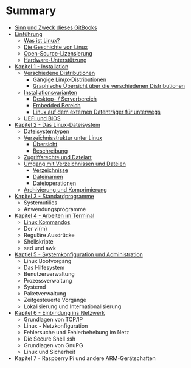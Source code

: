 # Summary

* [Sinn und Zweck dieses GitBooks](README.md)
* [Einführung](chapter1.md)
  * [Was ist Linux?](chapter1/was-ist-linux.md)
  * [Die Geschichte von Linux](chapter1/die-geschichte-von-linux.md)
  * [Open-Source-Lizensierung](chapter1/open-source-lizensierung.md)
  * [Hardware-Unterstützung](chapter1/hardware-unterstutzung.md)
* [Kapitel 1 - Installation](kapitel-1-installation.md)
  * [Verschiedene Distributionen](kapitel-1-installation/verschiedene-distributionen.md)
    * [Gängige Linux-Distributionen](kapitel-1-installation/verschiedene-distributionen/gangige-linux-distributionen.md)
    * [Graphische Übersicht über die verschiedenen Distributionen](kapitel-1-installation/verschiedene-distributionen/graphische-ubersicht-uber-die-verschiedenen-distributionen.md)
  * [Installationsvarianten](kapitel-1-installation/installationsvarianten.md)
    * [Desktop- / Serverbereich](kapitel-1-installation/installationsvarianten/desktop-serverbereich.md)
    * [Embedded Bereich](kapitel-1-installation/installationsvarianten/embedded-bereich.md)
    * [Linux auf dem externen Datenträger für unterwegs](kapitel-1-installation/installationsvarianten/linux-auf-dem-usb-stick-fur-unterwegs.md)
  * [UEFI und BIOS](kapitel-1-installation/uefi-und-bios.md)
* [Kapitel 2 - Das Linux-Dateisystem](kapitel-2-dateisysteme.md)
  * [Dateisystemtypen](kapitel-2-dateisysteme/linux-dateisystemtypen.md)
  * [Verzeichnisstruktur unter Linux](kapitel-2-dateisysteme/dateibaumstruktur.md)
    * [Übersicht](kapitel-2-dateisysteme/ubersicht.md)
    * [Beschreibung](kapitel-2-dateisysteme/beschreibung.md)
  * [Zugriffsrechte und Dateiart](kapitel-2-dateisysteme/zugriffsrechte.md)
  * [Umgang mit Verzeichnissen und Dateien](kapitel-2-dateisysteme/umgang-mit-verzeichnissen-und-dateien.md)
    * [Verzeichnisse](kapitel-2-dateisysteme/umgang-mit-verzeichnissen-und-dateien/verzeichnisse.md)
    * [Dateinamen](kapitel-2-dateisysteme/umgang-mit-verzeichnissen-und-dateien/dateinamen.md)
    * [Dateioperationen](kapitel-2-dateisysteme/umgang-mit-verzeichnissen-und-dateien/dateioperationen.md)
  * [Archivierung und Komprimierung](kapitel-2-dateisysteme/archivierung-und-komprimierung.md)
* [Kapitel 3 - Standardprogramme](kapitel-3-standardprogramme.md)
  * Systemutilies
  * Anwendungsprogramme
* [Kapitel 4 - Arbeiten im Terminal](kapitel-4-arbeiten-im-terminal.md)
  * [Linux Kommandos](kapitel-4-arbeiten-im-terminal/linux-kommandos.md)
  * Der vi\(m\)
  * Reguläre Ausdrücke
  * Shellskripte
  * sed und awk
* [Kaptiel 5 - Systemkonfiguration und Administration](kaptiel-5-systemkonfiguration-und-administration.md)
  * Linux Bootvorgang
  * Das Hilfesystem
  * Benutzerverwaltung
  * Prozessverwaltung
  * Systemd
  * Paketverwaltung
  * Zeitgesteuerte Vorgänge
  * Lokalisierung und Internationalisierung
* [Kapitel 6 - Einbindung ins Netzwerk](kapitel-6-einbindung-ins-netzwerk.md)
  * Grundlagen von TCP/IP
  * Linux - Netzkonfiguration
  * Fehlersuche und Fehlerbehebung im Netz
  * Die Secure Shell ssh
  * Grundlagen von GnuPG
  * Linux und Sicherheit
* Kapitel 7 - Raspberry Pi und andere ARM-Gerätschaften

